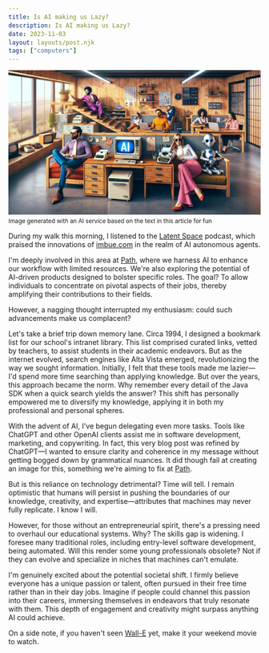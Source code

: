 ```yaml
---
title: Is AI making us Lazy?
description: Is AI making us Lazy?
date: 2023-11-03
layout: layouts/post.njk
tags: ["computers"]
---
```


![Lazy chilling office](/img/posts/2023/lazy-office.jpg "A lazy office (generated with DallE)")
<small>Image generated with an AI service based on the text in this article for fun</small>

During my walk this morning, I listened to the [Latent Space](https://www.latent.space/podcast) podcast, which praised the innovations of [imbue.com](https://imbue.com/) in the realm of AI autonomous agents.

I'm deeply involved in this area at [Path](https://path.dev), where we harness AI to enhance our workflow with limited resources. We're also exploring the potential of AI-driven products designed to bolster specific roles. The goal? To allow individuals to concentrate on pivotal aspects of their jobs, thereby amplifying their contributions to their fields.

However, a nagging thought interrupted my enthusiasm: could such advancements make us complacent?

Let's take a brief trip down memory lane. Circa 1994, I designed a bookmark list for our school's intranet library. This list comprised curated links, vetted by teachers, to assist students in their academic endeavors. But as the internet evolved, search engines like Alta Vista emerged, revolutionizing the way we sought information. Initially, I felt that these tools made me lazier—I'd spend more time searching than applying knowledge. But over the years, this approach became the norm. Why remember every detail of the Java SDK when a quick search yields the answer? This shift has personally empowered me to diversify my knowledge, applying it in both my professional and personal spheres.

With the advent of AI, I've begun delegating even more tasks. Tools like ChatGPT and other OpenAI clients assist me in software development, marketing, and copywriting. In fact, this very blog post was refined by ChatGPT—I wanted to ensure clarity and coherence in my message without getting bogged down by grammatical nuances. It did though fail at creating an image for this, something we're aiming to fix at [Path](https://path.dev).

But is this reliance on technology detrimental? Time will tell. I remain optimistic that humans will persist in pushing the boundaries of our knowledge, creativity, and expertise—attributes that machines may never fully replicate. I know I will.

However, for those without an entrepreneurial spirit, there's a pressing need to overhaul our educational systems. Why? The skills gap is widening. I foresee many traditional roles, including entry-level software development, being automated. Will this render some young professionals obsolete? Not if they can evolve and specialize in niches that machines can't emulate.

I'm genuinely excited about the potential societal shift. I firmly believe everyone has a unique passion or talent, often pursued in their free time rather than in their day jobs. Imagine if people could channel this passion into their careers, immersing themselves in endeavors that truly resonate with them. This depth of engagement and creativity might surpass anything AI could achieve.

On a side note, if you haven't seen [Wall-E](https://www.pixar.com/feature-films/walle) yet, make it your weekend movie to watch.
